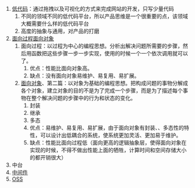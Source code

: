 1. [低代码](https://www.infoq.cn/article/azghhkh5xxtmrdlc6ffc)：通过拖拽以及可视化的方式来完成网站的开发，只写少量代码
   1. 不同的领域不同的低代码平台，所以产品思维是一个很重要的点，该领域大概需要什么样的低代码平台
   2. 高度的抽象与通用，对产品的打磨
2. [面向过程面向对象](https://juejin.cn/post/7030347770774945805)
   1. 面向过程：以过程为中心的编程思想。分析出解决问题所需要的步骤，然后用函数把这些步骤一步一步实现，使用的时候一个一个依次调用就可以了。
      1. 优点：性能比面向对象高。
      2. 缺点：没有面向对象易维护、易复用、易扩展。
   2. [面向对象](https://blog.csdn.net/sugar_no1/article/details/86366714)、第二篇：以对象为基础的编程思想。把构成问题的事物分解成各个对象，建立对象的目的不是为了完成一个步骤，而是为了描述每个事物在整个解决问题的步骤中的行为和状态的变化。
      1. 封装
      2. 继承
      3. 多态
      4. 优点：易维护、易复用、易扩展，由于面向对象有封装、、多态性的特性，可以设计出低耦合的系统，使系统更加灵活、更加易于维护。
      5. 缺点：性能比面向过程低（面向更高的逻辑抽象层，使得面向对象在实现的时候，不得不做出性能上面的牺牲，计算时间和空间存储大小的都开销很大）
3. 中台
4. [中间件](https://juejin.cn/post/6844904039608500237)
5. [OSS](https://help.aliyun.com/document_detail/31883.html)